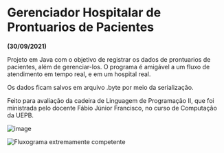# Gerenciador Hospitalar de Prontuarios de Pacientes
**(30/09/2021)**

Projeto em Java com o objetivo de registrar os dados de prontuarios de pacientes, além de gerenciar-los.
O programa é amigável a um fluxo de atendimento em tempo real, e em um hospital real.

Os dados ficam salvos em arquivo .byte por meio da serialização.

Feito para avaliação da cadeira de Linguagem de Programação II, que foi ministrada pelo docente Fábio Júnior Francisco, no curso de Computação da UEPB.

![image](https://user-images.githubusercontent.com/58227057/140577756-d70f683d-f921-4617-8872-1f7713bcf25b.png)


![Fluxograma extremamente competente](https://user-images.githubusercontent.com/58227057/140577056-7dadd2c8-6de1-494d-b2af-e892c007b37f.png)
